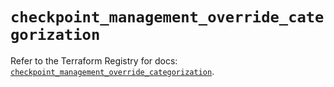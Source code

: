 # `checkpoint_management_override_categorization`

Refer to the Terraform Registry for docs: [`checkpoint_management_override_categorization`](https://registry.terraform.io/providers/checkpointsw/checkpoint/2.11.0/docs/resources/management_override_categorization).
